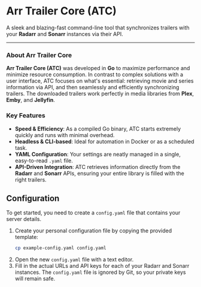 # Arr Trailer Core (ATC)

A sleek and blazing-fast command-line tool that synchronizes trailers with your **Radarr** and **Sonarr** instances via their API.

---

### About Arr Trailer Core

**Arr Trailer Core (ATC)** was developed in **Go** to maximize performance and minimize resource consumption. In contrast to complex solutions with a user interface, ATC focuses on what's essential: retrieving movie and series information via API, and then seamlessly and efficiently synchronizing trailers. The downloaded trailers work perfectly in media libraries from **Plex**, **Emby**, and **Jellyfin**.

### Key Features

* **Speed & Efficiency**: As a compiled Go binary, ATC starts extremely quickly and runs with minimal overhead.
* **Headless & CLI-based**: Ideal for automation in Docker or as a scheduled task.
* **YAML Configuration**: Your settings are neatly managed in a single, easy-to-read `.yaml` file.
* **API-Driven Integration**: ATC retrieves information directly from the **Radarr** and **Sonarr** APIs, ensuring your entire library is filled with the right trailers.

## Configuration

To get started, you need to create a `config.yaml` file that contains your server details.

1.  Create your personal configuration file by copying the provided template:
    ```bash
    cp example-config.yaml config.yaml
    ```
2.  Open the new `config.yaml` file with a text editor.
3.  Fill in the actual URLs and API keys for each of your Radarr and Sonarr instances. The `config.yaml` file is ignored by Git, so your private keys will remain safe.